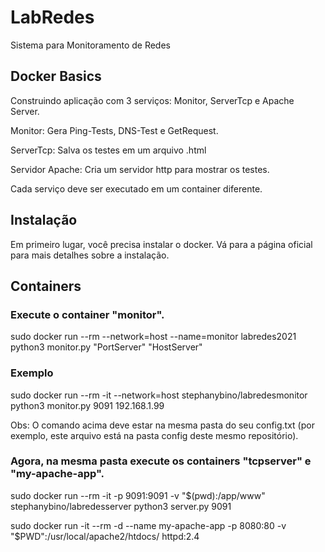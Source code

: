 # LabRedes

Sistema para Monitoramento de Redes

## Docker Basics
Construindo aplicação com 3 serviços: Monitor, ServerTcp e Apache Server.

Monitor: Gera Ping-Tests, DNS-Test e GetRequest.

ServerTcp: Salva os testes em um arquivo .html

Servidor Apache: Cria um servidor http para mostrar os testes.

Cada serviço deve ser executado em um container diferente.

## Instalação
Em primeiro lugar, você precisa instalar o docker. Vá para a página oficial para mais detalhes sobre a instalação.

## Containers
### Execute o container "monitor".

sudo docker run --rm --network=host --name=monitor labredes2021 python3 monitor.py "PortServer" "HostServer"

### Exemplo

sudo docker run --rm -it --network=host stephanybino/labredesmonitor python3 monitor.py 9091 192.168.1.99

Obs: O comando acima deve estar na mesma pasta do seu config.txt (por exemplo, este arquivo está na pasta config deste mesmo repositório).

### Agora, na mesma pasta execute os containers "tcpserver" e "my-apache-app".

sudo docker run --rm -it -p 9091:9091 -v "$(pwd):/app/www" stephanybino/labredesserver python3 server.py 9091

sudo docker run -it --rm -d --name my-apache-app -p 8080:80 -v "$PWD":/usr/local/apache2/htdocs/ httpd:2.4
